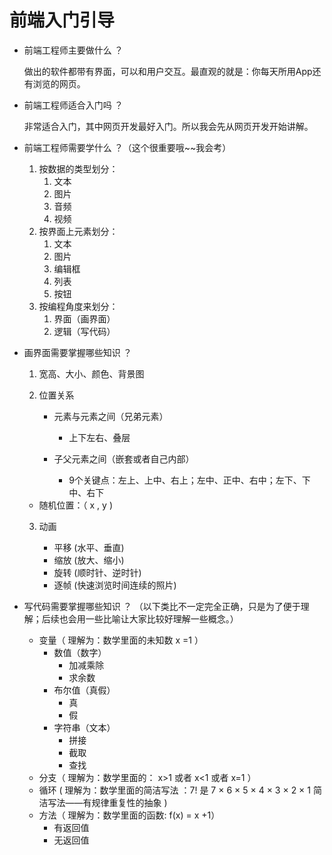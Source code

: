 

# 前端入门引导

- 前端工程师主要做什么 ？

  做出的软件都带有界面，可以和用户交互。最直观的就是：你每天所用App还有浏览的网页。

  

- 前端工程师适合入门吗 ？

  非常适合入门，其中网页开发最好入门。所以我会先从网页开发开始讲解。

  

- 前端工程师需要学什么 ？（这个很重要哦~~我会考）

  1. 按数据的类型划分：
     1. 文本
     2. 图片
     3. 音频
     4. 视频
  2. 按界面上元素划分：
     1. 文本
     2. 图片
     3. 编辑框
     4. 列表
     5. 按钮
  3. 按编程角度来划分：
     1. 界面（画界面）
     2. 逻辑（写代码）

- 画界面需要掌握哪些知识 ？

  1. 宽高、大小、颜色、背景图

  2. 位置关系

     - 元素与元素之间（兄弟元素）

       - 上下左右、叠层

     - 子父元素之间（嵌套或者自己内部）

       - 9个关键点：左上、上中、右上；左中、正中、右中；左下、下中、右下
  - 随机位置：（ x , y )
     
  3. 动画

     - 平移    (水平、垂直)
     - 缩放    (放大、缩小)
     - 旋转    (顺时针、逆时针)
     - 逐帧    (快速浏览时间连续的照片)

        

- 写代码需要掌握哪些知识 ？ （以下类比不一定完全正确，只是为了便于理解；后续也会用一些比喻让大家比较好理解一些概念。）

  - 变量（ 理解为：数学里面的未知数 x =1 ）
    - 数值（数字）
      - 加减乘除
      - 求余数
    - 布尔值（真假）
      - 真
      - 假
    - 字符串（文本）
      - 拼接
      - 截取
      - 查找
  - 分支（ 理解为：数学里面的： x>1 或者 x<1 或者 x=1 ）
  - 循环  ( 理解为：数学里面的简洁写法 ：7! 是 7 × 6 × 5 × 4 × 3 × 2 × 1 简洁写法——有规律重复性的抽象 )
  - 方法（ 理解为：数学里面的函数: f(x) = x +1）
    - 有返回值
    - 无返回值